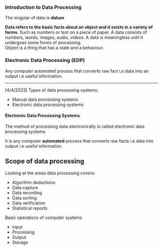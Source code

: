 ### Introduction to Data Processing

The singular of data is **datum**

**Data refers to the basic facts about an object and it exists in a variety of forms**.
Such as numbers or text on a piece of paper. 
A data consists of numbers, words, images, audio, videos. 
A data is meaningless until it undergoes some forms of processing. 	
Object is a thing that has a state and a behaviour.


### Electronic Data Processing (EDP)
Any computer automated process that converts raw fact i,e data into an output i.e useful information. 

---
[4/4/2023]
Types of data processing systems:
- Manual data processing systems
- Electronic data processing systems

#### Electronic Data Processing Systems

The method of processing data electronically is called electronic data processing systems.

It is any computer **automated** process that converts raw facts i.e data into output i.e useful information. 

## Scope of data processing
Looking at the areas data processing covers:
- Algorithm deductions
- Data capture
- Data recording
- Data sorting
- Data verification
- Statistical reports

Basic operations of computer systems
- Input
- Processing
- Output
- Storage
